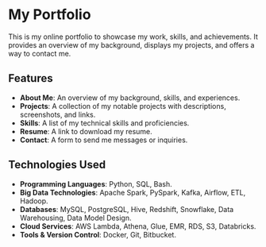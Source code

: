 # My Portfolio
This is my online portfolio to showcase my work, skills, and achievements. It provides an overview of my background, displays my projects, and offers a way to contact me.

## Features
- **About Me**: An overview of my background, skills, and experiences.
- **Projects**: A collection of my notable projects with descriptions, screenshots, and links.
- **Skills**: A list of my technical skills and proficiencies.
- **Resume**: A link to download my resume.
- **Contact**: A form to send me messages or inquiries.

## Technologies Used  

- **Programming Languages**: Python, SQL, Bash.  
- **Big Data Technologies**: Apache Spark, PySpark, Kafka, Airflow, ETL, Hadoop.  
- **Databases**: MySQL, PostgreSQL, Hive, Redshift, Snowflake, Data Warehousing, Data Model Design.  
- **Cloud Services**: AWS Lambda, Athena, Glue, EMR, RDS, S3, Databricks.  
- **Tools & Version Control**: Docker, Git, Bitbucket.  


